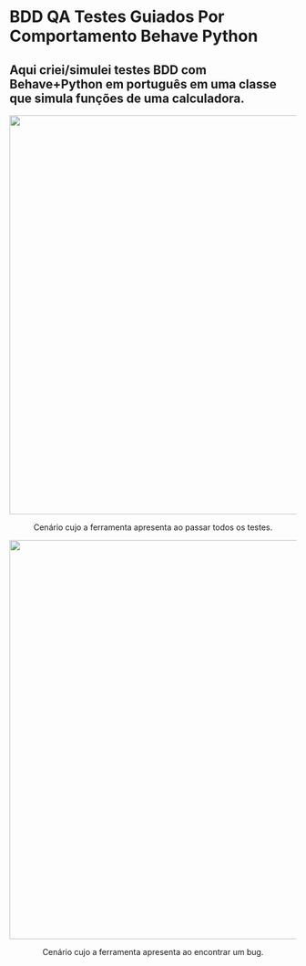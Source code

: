# <h1>BDD QA Testes Guiados Por Comportamento Behave Python</h1>
<h2>Aqui criei/simulei testes BDD com Behave+Python em português em uma classe que simula funções de uma calculadora.</h2>
<div align="center">
<img src="https://user-images.githubusercontent.com/71628988/141001812-16ff1d2e-d5c2-4095-b60e-8691ccdcd4f3.PNG" width="700px" />
</div>
<p align="center">Cenário cujo a ferramenta apresenta ao passar todos os testes.</p>
<div align="center">
<img src="https://user-images.githubusercontent.com/71628988/141002190-df4d31b9-29f4-4268-84e1-4415aa0c5391.PNG" width="700px" />
</div>
<p align="center">Cenário cujo a ferramenta apresenta ao encontrar um bug.</p>


